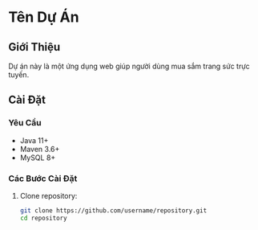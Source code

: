# Tên Dự Án

## Giới Thiệu
Dự án này là một ứng dụng web giúp người dùng mua sắm trang sức trực tuyến.

## Cài Đặt

### Yêu Cầu
- Java 11+
- Maven 3.6+
- MySQL 8+

### Các Bước Cài Đặt
1. Clone repository:
   ```bash
   git clone https://github.com/username/repository.git
   cd repository
